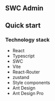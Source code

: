 ## SWC Admin

## Quick start

### Technology stack

- React
- Typescript
- SWC
- Vite
- React-Router
- zustand
- Style components
- Ant Design
- Ant Design Pro
